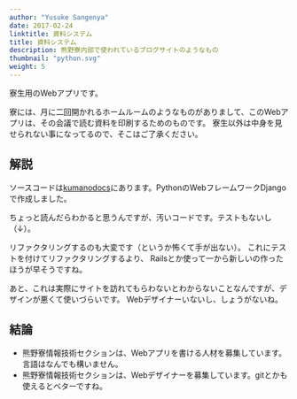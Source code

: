 ```yaml
---
author: "Yusuke Sangenya"
date: 2017-02-24
linktitle: 資料システム
title: 資料システム
description: 熊野寮内部で使われているブログサイトのようなもの
thumbnail: "python.svg"
weight: 5
---
```


寮生用のWebアプリです。

寮には、月に二回開かれるホームルームのようなものがありまして、このWebアプリは、その会議で読む資料を印刷するためのものです。
寮生以外は中身を見せられない事になってるので、そこはご了承ください。

## 解説

ソースコードは[kumanodocs](https://github.com/kumano-dormitory/kumanodocs)にあります。PythonのWebフレームワークDjangoで作成しました。

ちょっと読んだらわかると思うんですが、汚いコードです。テストもないし（↓）。
<script src="http://gist-it.appspot.com/github/kumano-dormitory/kumanodocs/blob/master/document_system/tests.py"></script>
リファクタリングするのも大変です（というか怖くて手が出ない）。
これにテストを付けてリファクタリングするより、 Railsとか使って一から新しいの作ったほうが早そうですね。

あと、これは実際にサイトを訪れてもらわないとわからないことなんですが、デザインが悪くて使いづらいです。
Webデザイナーいないし、しょうがないね。

## 結論

- 熊野寮情報技術セクションは、Webアプリを書ける人材を募集しています。言語はなんでも構いません。
- 熊野寮情報技術セクションは、Webデザイナーを募集しています。gitとかも使えるとベターですね。
